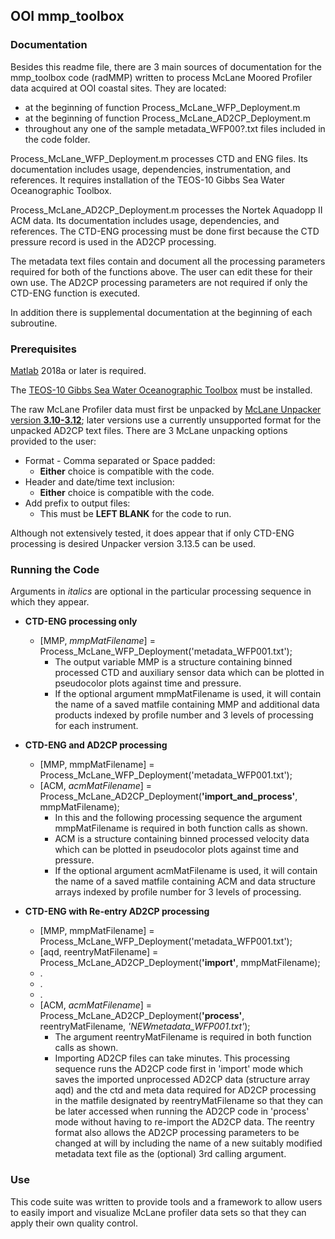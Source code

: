 ## OOI mmp_toolbox  
### Documentation  
Besides this readme file, there are 3 main sources of documentation for the mmp_toolbox code (radMMP) written to process McLane Moored Profiler data acquired at OOI coastal sites. They are located:  
  
*   at the beginning of function Process_McLane_WFP_Deployment.m  
*   at the beginning of function Process_McLane_AD2CP_Deployment.m  
*   throughout any one of the sample metadata_WFP00?.txt files included in the code folder.  

Process_McLane_WFP_Deployment.m processes CTD and ENG files. Its documentation includes usage, dependencies, instrumentation, and references. It requires installation of the TEOS-10 Gibbs Sea Water Oceanographic Toolbox.

Process_McLane_AD2CP_Deployment.m processes the Nortek Aquadopp II ACM data. Its documentation includes usage, dependencies, and references. The CTD-ENG processing must be done first because the CTD pressure record is used in the AD2CP processing.

The metadata text files contain and document all the processing parameters required for both of the functions above. The user can edit these for their own use. The AD2CP processing parameters are not required if only the CTD-ENG function is executed.

In addition there is supplemental documentation at the beginning of each subroutine.  

### Prerequisites  

[Matlab](https://www.mathworks.com/) 2018a or later is required.

The [TEOS-10 Gibbs Sea Water Oceanographic Toolbox](http://www.teos-10.org/software.htm) must be installed.

The raw McLane Profiler data must first be unpacked by [McLane Unpacker version **3.10-3.12**](https://mclanelabs.com/profile-unpacker/); later versions use a currently unsupported format for the unpacked AD2CP text files. There are 3 McLane unpacking options provided to the user:  

*   Format - Comma separated or Space padded:  
    *   **Either** choice is compatible with the code.  
*   Header and date/time text inclusion:  
    *   **Either** choice is compatible with the code.
*   Add prefix to output files:  
    *   This must be **LEFT BLANK** for the code to run.  

Although not extensively tested, it does appear that if only CTD-ENG processing is desired Unpacker version 3.13.5 can be used.  

### Running the Code  

Arguments in *italics* are optional in the particular processing sequence in which they appear.

*   __CTD-ENG processing only__          
    *   [MMP, *mmpMatFilename*] = Process_McLane_WFP_Deployment('metadata_WFP001.txt');  
        *   The output variable MMP is a structure containing binned processed CTD and auxiliary sensor data which can be plotted in pseudocolor plots against time and pressure.  
        *   If the optional argument mmpMatFilename is used, it will contain the name of a saved matfile containing MMP and additional data products indexed by profile number and 3 levels of processing for each instrument.  

*   __CTD-ENG and AD2CP processing__  
    *   [MMP, mmpMatFilename] = Process_McLane_WFP_Deployment('metadata_WFP001.txt');  
    *   [ACM, _acmMatFilename_] = Process_McLane_AD2CP_Deployment(__'import_and_process'__, mmpMatFilename);  
        *   In this and the following processing sequence the argument mmpMatFilename is required in both function calls as shown.
        *   ACM is a structure containing binned processed velocity data which can be plotted in pseudocolor plots against time and pressure.  
        *   If the optional argument acmMatFilename is used, it will contain the name of a saved matfile containing ACM and data structure arrays indexed by profile number for 3 levels of processing.  

*   __CTD-ENG with Re-entry AD2CP processing__  
    *   [MMP, mmpMatFilename] = Process_McLane_WFP_Deployment('metadata_WFP001.txt');  
    *   [aqd, reentryMatFilename] = Process_McLane_AD2CP_Deployment(__'import'__, mmpMatFilename);  
    *   .  
    *   .  
    *   .  
    *   [ACM, _acmMatFilename_] = Process_McLane_AD2CP_Deployment(__'process'__, reentryMatFilename, *'NEWmetadata_WFP001.txt'*);   
        *   The argument reentryMatFilename is required in both function calls as shown.
        *   Importing AD2CP files can take minutes. This processing sequence runs the AD2CP code first in 'import' mode which saves the imported unprocessed AD2CP data (structure array aqd) and the ctd and meta data required for AD2CP processing in the matfile designated by reentryMatFilename so that they can be later accessed when running the AD2CP code in 'process' mode without having to re-import the AD2CP data. The reentry format also allows the AD2CP processing parameters to be changed at will by including the name of a new suitably modified metadata text file as the (optional) 3rd calling argument.  
### Use  

This code suite was written to provide tools and a framework to allow users to easily import and visualize McLane profiler data sets so that they can apply their own quality control.  



